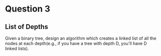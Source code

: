 # Question 3
## List of Depths
Given a binary tree, design an algorithm which creates a linked list of all the nodes at each depth(e.g., if you have a tree with depth D, you'll have D linked lists).
